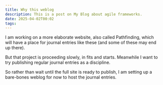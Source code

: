 ```yaml
---
title: Why this weblog
description: This is a post on My Blog about agile frameworks.
date: 2025-04-02T00:02
tags: 
---
```

I am working on a more elaborate website, also called Pathfinding, which will have a place for journal entries like these (and some of these may end up there). 

But that project is proceeding slowly, in fits and starts. Meanwhile I want to try publishing regular journal entries as a discipline. 

So rather than wait until the full site is ready to publish, I am setting up a bare-bones weblog for now to host the journal entries.
